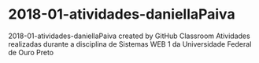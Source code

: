 # 2018-01-atividades-daniellaPaiva
2018-01-atividades-daniellaPaiva created by GitHub Classroom
Atividades realizadas durante a disciplina de Sistemas WEB 1 da Universidade Federal de Ouro Preto
